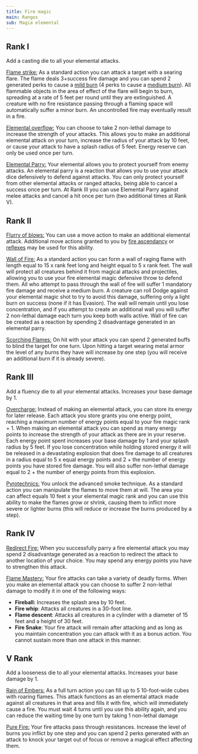 ```yaml
---
title: Fire magic
main: Rangos
sub: Magia elemental
---
```


## Rank I

Add a casting die to all your elemental attacks. 

<u>Flame strike:</u> As a standard action you can attack a target with a searing flare. The flame deals 3+success fire damage and you can spend 2 generated perks to cause a [mild burn](https://raldamain.com/rules/Reglas%20principales/Efectos%20de%20estado.html#quemada) (4 perks to cause a [medium burn](https://raldamain.com/rules/Reglas%20principales/Efectos%20de%20estado.html#quemada)). All flammable objects in the area of effect of the flare will begin to burn, spreading at a rate of 5 feet per round until they are extinguished. A creature with no fire resistance passing through a flaming space will automatically suffer a minor burn. An uncontrolled fire may eventually result in a fire.

<u>Elemental overflow:</u> You can choose to take 2 non-lethal damage to increase the strength of your attacks. This allows you to make an additional elemental attack on your turn, increase the radius of your attack by 10 feet, or cause your attack to have a splash radius of 5 feet. Energy reserve can only be used once per turn.

<u>Elemental Parry:</u> Your elemental allows you to protect yourself from enemy attacks. An elemental parry is a reaction that allows you to use your attack dice defensively to defend against attacks. You can only protect yourself from other elemental attacks or ranged attacks, being able to cancel a success once per turn. At Rank III you can use Elemental Parry against melee attacks and cancel a hit once per turn (two additional times at Rank V).

## Rank II

<u>Flurry of blows:</u> You can use a move action to make an additional elemental attack. Additional move actions granted to you by [fire ascendancy](https://raldamain.com/rules/Rangos/Ascendencias/ascendencia%20de%20fuego.html) or [reflexes](https://raldamain.com/rules/Rangos/Combate/reflejos.html) may be used for this ability.

<u>Wall of Fire:</u> As a standard action you can form a wall of raging flame with length equal to 15 x rank feet long and height equal to 5 x rank feet. The wall will protect all creatures behind it from magical attacks and projectiles, allowing you to use your fire elemental magic defensive throw to defend them. All who attempt to pass through the wall of fire will suffer 1 mandatory fire damage and receive a medium burn. A creature can roll Dodge against your elemental magic shot to try to avoid this damage, suffering only a light burn on success (none if it has Evasion). The wall will remain until you lose concentration, and if you attempt to create an additional wall you will suffer 2 non-lethal damage each turn you keep both walls active. Wall of fire can be created as a reaction by spending 2 disadvantage generated in an elemental parry.

<u>Scorching Flames:</u> On hit with your attack you can spend 2 generated buffs to blind the target for one turn. Upon hitting a target wearing metal armor the level of any burns they have will increase by one step (you will receive an additional burn if it is already severe).

## Rank III

Add a fluency die to all your elemental attacks. Increases your base damage by 1.

<u>Overcharge:</u> Instead of making an elemental attack, you can store its energy for later release. Each attack you store grants you one energy point, reaching a maximum number of energy points equal to your fire magic rank + 1. When making an elemental attack you can spend as many energy points to increase the strength of your attack as there are in your reserve. Each energy point spent increases your base damage by 1 and your splash radius by 5 feet. If you lose concentration while holding stored energy it will be released in a devastating explosion that does fire damage to all creatures in a radius equal to 5 x equal energy points and 2 + the number of energy points you have stored fire damage. You will also suffer non-lethal damage equal to 2 + the number of energy points from this explosion.

<u>Pyrotechnics:</u> You unlock the advanced smoke technique. As a standard action you can manipulate the flames to move them at will. The area you can affect equals 10 feet x your elemental magic rank and you can use this ability to make the flames grow or shrink, causing them to inflict more severe or lighter burns (this will reduce or increase the burns produced by a step).

## Rank IV

<u>Redirect Fire:</u> When you successfully parry a fire elemental attack you may spend 2 disadvantage generated as a reaction to redirect the attack to another location of your choice. You may spend any energy points you have to strengthen this attack.

<u>Flame Mastery:</u> Your fire attacks can take a variety of deadly forms. When you make an elemental attack you can choose to suffer 2 non-lethal damage to modify it in one of the following ways: 

- **Fireball:** Increases the splash area by 10 feet.
- **Fire whip**: Attacks all creatures in a 30-foot line.
- **Flame descent**: Attacks all creatures in a cylinder with a diameter of 15 feet and a height of 30 feet.
- **Fire Snake**: Your fire attack will remain after attacking and as long as you maintain concentration you can attack with it as a bonus action. You cannot sustain more than one attack in this manner.

## V Rank

Add a looseness die to all your elemental attacks. Increases your base damage by 1.

<u>Rain of Embers:</u> As a full turn action you can fill up to 5 10-foot-wide cubes with roaring flames. This attack functions as an elemental attack made against all creatures in that area and fills it with fire, which will immediately cause a fire. You must wait 4 turns until you use this ability again, and you can reduce the waiting time by one turn by taking 1 non-lethal damage

<u>Pure Fire:</u> Your fire attacks pass through resistances. Increase the level of burns you inflict by one step and you can spend 2 perks generated with an attack to knock your target out of focus or remove a magical effect affecting them.